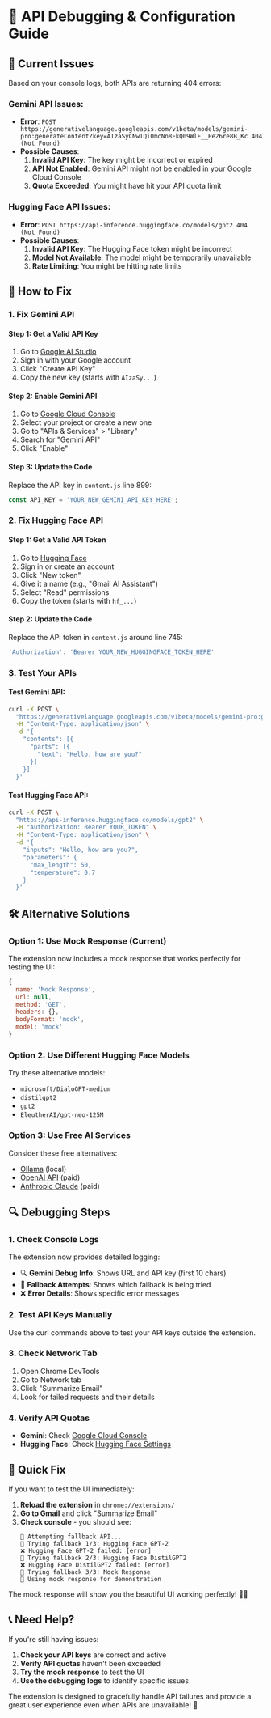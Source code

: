 # 🔧 API Debugging & Configuration Guide

## 🚨 Current Issues

Based on your console logs, both APIs are returning 404 errors:

### Gemini API Issues:
- **Error**: `POST https://generativelanguage.googleapis.com/v1beta/models/gemini-pro:generateContent?key=AIzaSyCNwTQi0mcNn8FkQ09WlF__Pe26re8B_Kc 404 (Not Found)`
- **Possible Causes**:
  1. **Invalid API Key**: The key might be incorrect or expired
  2. **API Not Enabled**: Gemini API might not be enabled in your Google Cloud Console
  3. **Quota Exceeded**: You might have hit your API quota limit

### Hugging Face API Issues:
- **Error**: `POST https://api-inference.huggingface.co/models/gpt2 404 (Not Found)`
- **Possible Causes**:
  1. **Invalid API Key**: The Hugging Face token might be incorrect
  2. **Model Not Available**: The model might be temporarily unavailable
  3. **Rate Limiting**: You might be hitting rate limits

## 🔧 How to Fix

### 1. Fix Gemini API

#### Step 1: Get a Valid API Key
1. Go to [Google AI Studio](https://makersuite.google.com/app/apikey)
2. Sign in with your Google account
3. Click "Create API Key"
4. Copy the new key (starts with `AIzaSy...`)

#### Step 2: Enable Gemini API
1. Go to [Google Cloud Console](https://console.cloud.google.com/)
2. Select your project or create a new one
3. Go to "APIs & Services" > "Library"
4. Search for "Gemini API"
5. Click "Enable"

#### Step 3: Update the Code
Replace the API key in `content.js` line 899:
```javascript
const API_KEY = 'YOUR_NEW_GEMINI_API_KEY_HERE';
```

### 2. Fix Hugging Face API

#### Step 1: Get a Valid API Token
1. Go to [Hugging Face](https://huggingface.co/settings/tokens)
2. Sign in or create an account
3. Click "New token"
4. Give it a name (e.g., "Gmail AI Assistant")
5. Select "Read" permissions
6. Copy the token (starts with `hf_...`)

#### Step 2: Update the Code
Replace the API token in `content.js` around line 745:
```javascript
'Authorization': 'Bearer YOUR_NEW_HUGGINGFACE_TOKEN_HERE'
```

### 3. Test Your APIs

#### Test Gemini API:
```bash
curl -X POST \
  "https://generativelanguage.googleapis.com/v1beta/models/gemini-pro:generateContent?key=YOUR_API_KEY" \
  -H "Content-Type: application/json" \
  -d '{
    "contents": [{
      "parts": [{
        "text": "Hello, how are you?"
      }]
    }]
  }'
```

#### Test Hugging Face API:
```bash
curl -X POST \
  "https://api-inference.huggingface.co/models/gpt2" \
  -H "Authorization: Bearer YOUR_TOKEN" \
  -H "Content-Type: application/json" \
  -d '{
    "inputs": "Hello, how are you?",
    "parameters": {
      "max_length": 50,
      "temperature": 0.7
    }
  }'
```

## 🛠️ Alternative Solutions

### Option 1: Use Mock Response (Current)
The extension now includes a mock response that works perfectly for testing the UI:

```javascript
{
  name: 'Mock Response',
  url: null,
  method: 'GET',
  headers: {},
  bodyFormat: 'mock',
  model: 'mock'
}
```

### Option 2: Use Different Hugging Face Models
Try these alternative models:
- `microsoft/DialoGPT-medium`
- `distilgpt2`
- `gpt2`
- `EleutherAI/gpt-neo-125M`

### Option 3: Use Free AI Services
Consider these free alternatives:
- [Ollama](https://ollama.ai/) (local)
- [OpenAI API](https://openai.com/api/) (paid)
- [Anthropic Claude](https://console.anthropic.com/) (paid)

## 🔍 Debugging Steps

### 1. Check Console Logs
The extension now provides detailed logging:
- 🔍 **Gemini Debug Info**: Shows URL and API key (first 10 chars)
- 🔄 **Fallback Attempts**: Shows which fallback is being tried
- ❌ **Error Details**: Shows specific error messages

### 2. Test API Keys Manually
Use the curl commands above to test your API keys outside the extension.

### 3. Check Network Tab
1. Open Chrome DevTools
2. Go to Network tab
3. Click "Summarize Email"
4. Look for failed requests and their details

### 4. Verify API Quotas
- **Gemini**: Check [Google Cloud Console](https://console.cloud.google.com/apis/credentials)
- **Hugging Face**: Check [Hugging Face Settings](https://huggingface.co/settings/tokens)

## 🎯 Quick Fix

If you want to test the UI immediately:

1. **Reload the extension** in `chrome://extensions/`
2. **Go to Gmail** and click "Summarize Email"
3. **Check console** - you should see:
   ```
   🔄 Attempting fallback API...
   🔄 Trying fallback 1/3: Hugging Face GPT-2
   ❌ Hugging Face GPT-2 failed: [error]
   🔄 Trying fallback 2/3: Hugging Face DistilGPT2
   ❌ Hugging Face DistilGPT2 failed: [error]
   🔄 Trying fallback 3/3: Mock Response
   📝 Using mock response for demonstration
   ```

The mock response will show you the beautiful UI working perfectly! 🎨✨

## 📞 Need Help?

If you're still having issues:
1. **Check your API keys** are correct and active
2. **Verify API quotas** haven't been exceeded
3. **Try the mock response** to test the UI
4. **Use the debugging logs** to identify specific issues

The extension is designed to gracefully handle API failures and provide a great user experience even when APIs are unavailable! 🚀 